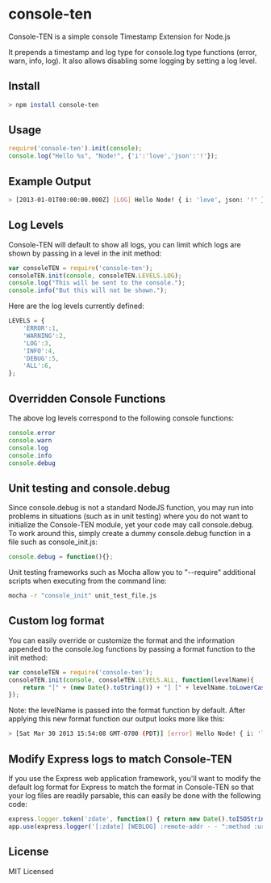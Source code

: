 console-ten
===========

Console-TEN is a simple console Timestamp Extension for Node.js

It prepends a timestamp and log type for console.log type functions (error, warn, info, log).
It also allows disabling some logging by setting a log level.

Install
-------
```bash
> npm install console-ten
```

Usage
-----
```javascript
require('console-ten').init(console);
console.log("Hello %s", "Node!", {'i':'love','json':'!'});
```

Example Output
--------------
```bash
> [2013-01-01T00:00:00.000Z] [LOG] Hello Node! { i: 'love', json: '!' }
```

Log Levels
----------
Console-TEN will default to show all logs, you can limit which logs are shown by passing in a level in the init method:

```javascript
var consoleTEN = require('console-ten');
consoleTEN.init(console, consoleTEN.LEVELS.LOG);
console.log("This will be sent to the console.");
console.info("But this will not be shown.");
```

Here are the log levels currently defined:

```javascript
LEVELS = {
    'ERROR':1,
    'WARNING':2,
    'LOG':3,
    'INFO':4,
    'DEBUG':5,
    'ALL':6,
};
```

Overridden Console Functions
----------------------------
The above log levels correspond to the following console functions:
```javascript
console.error
console.warn
console.log
console.info
console.debug
```

Unit testing and console.debug
------------------------------
Since console.debug is not a standard NodeJS function, you may run into problems in situations (such as in unit testing) where you do not want to initialize the Console-TEN module, yet your code may call console.debug.  To work around this, simply create a dummy console.debug function in a file such as console_init.js:
```javascript
console.debug = function(){};
```
Unit testing frameworks such as Mocha allow you to "--require" additional scripts when executing from the command line:
```bash
mocha -r "console_init" unit_test_file.js
```

Custom log format
-----------------
You can easily override or customize the format and the information appended to the console.log functions by passing a format function to the init method:
```javascript
var consoleTEN = require('console-ten');
consoleTEN.init(console, consoleTEN.LEVELS.ALL, function(levelName){
	return "[" + (new Date().toString()) + "] [" + levelName.toLowerCase() + "] - ";
});
```
Note: the levelName is passed into the format function by default.
After applying this new format function our output looks more like this:
```bash
> [Sat Mar 30 2013 15:54:08 GMT-0700 (PDT)] [error] Hello Node! { i: 'love', json: '!' }
```

Modify Express logs to match Console-TEN
----------------------------------------
If you use the Express web application framework, you'll want to modify the default log format for Express to match the format in Console-TEN so that your log files are readily parsable, this can easily be done with the following code:

```javascript
express.logger.token('zdate', function() { return new Date().toISOString(); });
app.use(express.logger('[:zdate] [WEBLOG] :remote-addr - - ":method :url HTTP/:http-version" :status :res[content-length] ":referrer" ":user-agent"'));
```

License
-------
MIT Licensed
